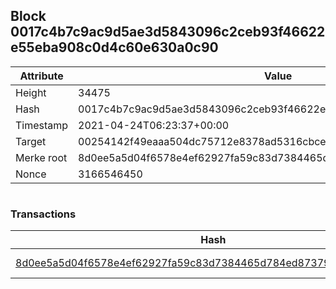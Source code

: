 ## Block 0017c4b7c9ac9d5ae3d5843096c2ceb93f46622e55eba908c0d4c60e630a0c90

Attribute | Value
--- | ---
Height | 34475
Hash | 0017c4b7c9ac9d5ae3d5843096c2ceb93f46622e55eba908c0d4c60e630a0c90
Timestamp | 2021-04-24T06:23:37+00:00
Target | 00254142f49eaaa504dc75712e8378ad5316cbcead634704b3734b6271167cc4
Merke root | 8d0ee5a5d04f6578e4ef62927fa59c83d7384465d784ed873795520f52566d4d
Nonce | 3166546450

```

```

### Transactions

Hash | Amount
--- | ---
[8d0ee5a5d04f6578e4ef62927fa59c83d7384465d784ed873795520f52566d4d](8d0ee5a5d04f6578e4ef62927fa59c83d7384465d784ed873795520f52566d4d.md) | 10.00000000 SKEPTI 
